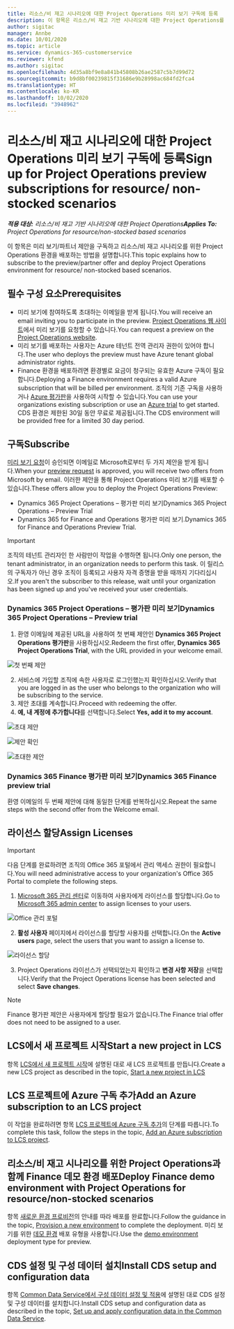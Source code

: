 ```yaml
---
title: 리소스/비 재고 시나리오에 대한 Project Operations 미리 보기 구독에 등록
description: 이 항목은 리소스/비 재고 기반 시나리오에 대한 Project Operations를 구독하고 배포하는 방법에 대한 정보를 제공합니다.
author: sigitac
manager: Annbe
ms.date: 10/01/2020
ms.topic: article
ms.service: dynamics-365-customerservice
ms.reviewer: kfend
ms.author: sigitac
ms.openlocfilehash: 4d35a8bf9e8a841b45808b26ae2587c5b7d99d72
ms.sourcegitcommit: b9d8bf00239815f31686e9b28998ac684fd2fca4
ms.translationtype: HT
ms.contentlocale: ko-KR
ms.lasthandoff: 10/02/2020
ms.locfileid: "3948962"
---
```

# <a name="sign-up-for-project-operations-preview-subscriptions-for-resource-non-stocked-scenarios"></a><span data-ttu-id="4f42c-103">리소스/비 재고 시나리오에 대한 Project Operations 미리 보기 구독에 등록</span><span class="sxs-lookup"><span data-stu-id="4f42c-103">Sign up for Project Operations preview subscriptions for resource/ non-stocked scenarios</span></span>

<span data-ttu-id="4f42c-104">_**적용 대상:** 리소스/비 재고 기반 시나리오에 대한 Project Operations_</span><span class="sxs-lookup"><span data-stu-id="4f42c-104">_**Applies To:** Project Operations for resource/non-stocked based scenarios_</span></span>

<span data-ttu-id="4f42c-105">이 항목은 미리 보기/파트너 제안을 구독하고 리소스/비 재고 시나리오를 위한 Project Operations 환경을 배포하는 방법을 설명합니다.</span><span class="sxs-lookup"><span data-stu-id="4f42c-105">This topic explains how to subscribe to the preview/partner offer and deploy Project Operations environment for resource/ non-stocked based scenarios.</span></span>

## <a name="prerequisites"></a><span data-ttu-id="4f42c-106">필수 구성 요소</span><span class="sxs-lookup"><span data-stu-id="4f42c-106">Prerequisites</span></span>

- <span data-ttu-id="4f42c-107">미리 보기에 참여하도록 초대하는 이메일을 받게 됩니다.</span><span class="sxs-lookup"><span data-stu-id="4f42c-107">You will receive an email inviting you to participate in the preview.</span></span> <span data-ttu-id="4f42c-108">[Project Operations 웹 사이트](https://dynamics.microsoft.com/en-us/project-operations/overview/)에서 미리 보기를 요청할 수 있습니다.</span><span class="sxs-lookup"><span data-stu-id="4f42c-108">You can request a preview on the [Project Operations website](https://dynamics.microsoft.com/en-us/project-operations/overview/).</span></span>
- <span data-ttu-id="4f42c-109">미리 보기를 배포하는 사용자는 Azure 테넌트 전역 관리자 권한이 있어야 합니다.</span><span class="sxs-lookup"><span data-stu-id="4f42c-109">The user who deploys the preview must have Azure tenant global administrator rights.</span></span>
- <span data-ttu-id="4f42c-110">Finance 환경을 배포하려면 환경별로 요금이 청구되는 유효한 Azure 구독이 필요합니다.</span><span class="sxs-lookup"><span data-stu-id="4f42c-110">Deploying a Finance environment requires a valid Azure subscription that will be billed per environment.</span></span> <span data-ttu-id="4f42c-111">조직의 기존 구독을 사용하거나 [Azure 평가판](https://azure.microsoft.com/en-us/free/)을 사용하여 시작할 수 있습니다.</span><span class="sxs-lookup"><span data-stu-id="4f42c-111">You can use your organizations existing subscription or use an [Azure trial](https://azure.microsoft.com/en-us/free/) to get started.</span></span> <span data-ttu-id="4f42c-112">CDS 환경은 제한된 30일 동안 무료로 제공됩니다.</span><span class="sxs-lookup"><span data-stu-id="4f42c-112">The CDS environment will be provided free for a limited 30 day period.</span></span>

## <a name="subscribe"></a><span data-ttu-id="4f42c-113">구독</span><span class="sxs-lookup"><span data-stu-id="4f42c-113">Subscribe</span></span>

<span data-ttu-id="4f42c-114">[미리 보기 요청](https://forms.office.com/FormsPro/Pages/ResponsePage.aspx?id=v4j5cvGGr0GRqy180BHbR56j8lZs0FdAvwT75_WNFyxUMkRDV1NYQU5TNjE2VjhKOVBUNVg2R0s1NC4u)이 승인되면 이메일로 Microsoft로부터 두 가지 제안을 받게 됩니다.</span><span class="sxs-lookup"><span data-stu-id="4f42c-114">When your [preview request](https://forms.office.com/FormsPro/Pages/ResponsePage.aspx?id=v4j5cvGGr0GRqy180BHbR56j8lZs0FdAvwT75_WNFyxUMkRDV1NYQU5TNjE2VjhKOVBUNVg2R0s1NC4u) is approved, you will receive two offers from Microsoft by email.</span></span> <span data-ttu-id="4f42c-115">이러한 제안을 통해 Project Operations 미리 보기를 배포할 수 있습니다.</span><span class="sxs-lookup"><span data-stu-id="4f42c-115">These offers allow you to deploy the Project Operations Preview:</span></span>

- <span data-ttu-id="4f42c-116">Dynamics 365 Project Operations – 평가판 미리 보기</span><span class="sxs-lookup"><span data-stu-id="4f42c-116">Dynamics 365 Project Operations – Preview Trial</span></span>
- <span data-ttu-id="4f42c-117">Dynamics 365 for Finance and Operations 평가판 미리 보기.</span><span class="sxs-lookup"><span data-stu-id="4f42c-117">Dynamics 365 for Finance and Operations Preview Trial.</span></span>

> [!IMPORTANT]
> <span data-ttu-id="4f42c-118">조직의 테넌트 관리자인 한 사람만이 작업을 수행하면 됩니다.</span><span class="sxs-lookup"><span data-stu-id="4f42c-118">Only one person, the tenant administrator, in an organization needs to perform this task.</span></span> <span data-ttu-id="4f42c-119">이 릴리스의 구독자가 아닌 경우 조직이 등록되고 사용자 자격 증명을 받을 때까지 기다리십시오.</span><span class="sxs-lookup"><span data-stu-id="4f42c-119">If you aren't the subscriber to this release, wait until your organization has been signed up and you've received your user credentials.</span></span>

### <a name="dynamics-365-project-operations--preview-trial"></a><span data-ttu-id="4f42c-120">Dynamics 365 Project Operations – 평가판 미리 보기</span><span class="sxs-lookup"><span data-stu-id="4f42c-120">Dynamics 365 Project Operations – Preview trial</span></span>

1. <span data-ttu-id="4f42c-121">환영 이메일에 제공된 URL을 사용하여 첫 번째 제안인 **Dynamics 365 Project Operations 평가판**을 사용하십시오.</span><span class="sxs-lookup"><span data-stu-id="4f42c-121">Redeem the first offer, **Dynamics 365 Project Operations Trial**, with the URL provided in your welcome email.</span></span>

![첫 번째 제안](./media/1FirstOffer.png)

2. <span data-ttu-id="4f42c-123">서비스에 가입할 조직에 속한 사용자로 로그인했는지 확인하십시오.</span><span class="sxs-lookup"><span data-stu-id="4f42c-123">Verify that you are logged in as the user who belongs to the organization who will be subscribing to the service.</span></span>
3. <span data-ttu-id="4f42c-124">제안 초대를 계속합니다.</span><span class="sxs-lookup"><span data-stu-id="4f42c-124">Proceed with redeeming the offer.</span></span> 
4. <span data-ttu-id="4f42c-125">**예, 내 계정에 추가합니다**를 선택합니다.</span><span class="sxs-lookup"><span data-stu-id="4f42c-125">Select **Yes, add it to my account**.</span></span>

![초대 제안](./media/2RedeemFirstOffer.png)

![제안 확인](./media/3ConfirmFirstOffer.png)

![초대한 제안](./media/4OfferSuccessfulyRedeemed.png)

### <a name="dynamics-365-finance-preview-trial"></a><span data-ttu-id="4f42c-129">Dynamics 365 Finance 평가판 미리 보기</span><span class="sxs-lookup"><span data-stu-id="4f42c-129">Dynamics 365 Finance preview trial</span></span>

<span data-ttu-id="4f42c-130">환영 이메일의 두 번째 제안에 대해 동일한 단계를 반복하십시오.</span><span class="sxs-lookup"><span data-stu-id="4f42c-130">Repeat the same steps with the second offer from the Welcome email.</span></span>

## <a name="assign-licenses"></a><span data-ttu-id="4f42c-131">라이선스 할당</span><span class="sxs-lookup"><span data-stu-id="4f42c-131">Assign Licenses</span></span>

> [!IMPORTANT]
> <span data-ttu-id="4f42c-132">다음 단계를 완료하려면 조직의 Office 365 포털에서 관리 액세스 권한이 필요합니다.</span><span class="sxs-lookup"><span data-stu-id="4f42c-132">You will need administrative access to your organization's Office 365 Portal to complete the following steps.</span></span>

1. <span data-ttu-id="4f42c-133">[Microsoft 365 관리 센터](https://portal.office.com/)로 이동하여 사용자에게 라이선스를 할당합니다.</span><span class="sxs-lookup"><span data-stu-id="4f42c-133">Go to [Microsoft 365 admin center](https://portal.office.com/) to assign licenses to your users.</span></span>

![Office 관리 포털](./media/5OfficeAdminPortal.png)

2. <span data-ttu-id="4f42c-135">**활성 사용자** 페이지에서 라이선스를 할당할 사용자를 선택합니다.</span><span class="sxs-lookup"><span data-stu-id="4f42c-135">On the **Active users** page, select the users that you want to assign a license to.</span></span>

![라이선스 할당](./media/6AssignLicenses.png)

3. <span data-ttu-id="4f42c-137">Project Operations 라이선스가 선택되었는지 확인하고 **변경 사항 저장**을 선택합니다.</span><span class="sxs-lookup"><span data-stu-id="4f42c-137">Verify that the Project Operations license has been selected and select **Save changes**.</span></span> 

> [!NOTE]
> <span data-ttu-id="4f42c-138">Finance 평가판 제안은 사용자에게 할당할 필요가 없습니다.</span><span class="sxs-lookup"><span data-stu-id="4f42c-138">The Finance trial offer does not need to be assigned to a user.</span></span>

## <a name="start-a-new-project-in-lcs"></a><span data-ttu-id="4f42c-139">LCS에서 새 프로젝트 시작</span><span class="sxs-lookup"><span data-stu-id="4f42c-139">Start a new project in LCS</span></span>

<span data-ttu-id="4f42c-140">항목 [LCS에서 새 프로젝트 시작](create-lcs-project.md)에 설명된 대로 새 LCS 프로젝트를 만듭니다.</span><span class="sxs-lookup"><span data-stu-id="4f42c-140">Create a new LCS project as described in the topic, [Start a new project in LCS](create-lcs-project.md)</span></span>

## <a name="add-an-azure-subscription-to-an-lcs-project"></a><span data-ttu-id="4f42c-141">LCS 프로젝트에 Azure 구독 추가</span><span class="sxs-lookup"><span data-stu-id="4f42c-141">Add an Azure subscription to an LCS project</span></span>

<span data-ttu-id="4f42c-142">이 작업을 완료하려면 항목 [LCS 프로젝트에 Azure 구독 추가](resource-add-azure-subscription-lcs-project.md)의 단계를 따릅니다.</span><span class="sxs-lookup"><span data-stu-id="4f42c-142">To complete this task, follow the steps in the topic, [Add an Azure subscription to LCS project](resource-add-azure-subscription-lcs-project.md).</span></span>

## <a name="deploy-finance-demo-environment-with-project-operations-for-resourcenon-stocked-scenarios"></a><span data-ttu-id="4f42c-143">리소스/비 재고 시나리오를 위한 Project Operations과 함께 Finance 데모 환경 배포</span><span class="sxs-lookup"><span data-stu-id="4f42c-143">Deploy Finance demo environment with Project Operations for resource/non-stocked scenarios</span></span>

<span data-ttu-id="4f42c-144">항목 [새로운 환경 프로비전](resource-provision-new-environment.md)의 안내를 따라 배포를 완료합니다.</span><span class="sxs-lookup"><span data-stu-id="4f42c-144">Follow the guidance in the topic, [Provision a new environment](resource-provision-new-environment.md) to complete the deployment.</span></span> <span data-ttu-id="4f42c-145">미리 보기를 위한 [데모 환경](https://docs.microsoft.com/dynamics365/fin-ops-core/dev-itpro/deployment/deploy-demo-environment) 배포 유형을 사용합니다.</span><span class="sxs-lookup"><span data-stu-id="4f42c-145">Use the [demo environment](https://docs.microsoft.com/dynamics365/fin-ops-core/dev-itpro/deployment/deploy-demo-environment) deployment type for preview.</span></span>

## <a name="install-cds-setup-and-configuration-data"></a><span data-ttu-id="4f42c-146">CDS 설정 및 구성 데이터 설치</span><span class="sxs-lookup"><span data-stu-id="4f42c-146">Install CDS setup and configuration data</span></span>

<span data-ttu-id="4f42c-147">항목 [Common Data Service에서 구성 데이터 설정 및 적용](resource-apply-pro-setup-config-data.md)에 설명된 대로 CDS 설정 및 구성 데이터를 설치합니다.</span><span class="sxs-lookup"><span data-stu-id="4f42c-147">Install CDS setup and configuration data as described in the topic, [Set up and apply configuration data in the Common Data Service](resource-apply-pro-setup-config-data.md).</span></span>

